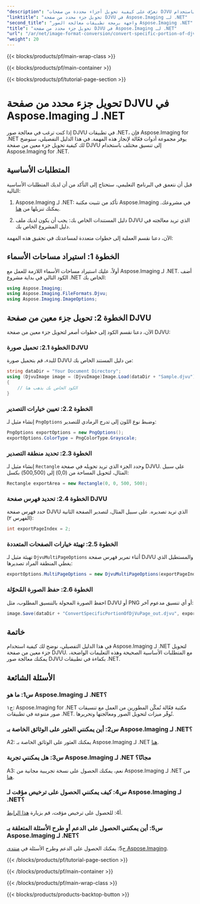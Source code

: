 ```yaml
---
"description": "تعرّف على كيفية تحويل أجزاء محددة من صفحات DJVU باستخدام Aspose.Imaging لـ .NET. اتبع دليلنا خطوة بخطوة."
"linktitle": "تحويل جزء محدد من صفحة DJVU في Aspose.Imaging لـ .NET"
"second_title": "واجهة برمجة تطبيقات معالجة الصور Aspose.Imaging .NET"
"title": "تحويل جزء محدد من صفحة DJVU في Aspose.Imaging لـ .NET"
"url": "/ar/net/image-format-conversion/convert-specific-portion-of-djvu-page/"
"weight": 20
---
```


{{< blocks/products/pf/main-wrap-class >}}

{{< blocks/products/pf/main-container >}}

{{< blocks/products/pf/tutorial-page-section >}}

# تحويل جزء محدد من صفحة DJVU في Aspose.Imaging لـ .NET

إذا كنت ترغب في معالجة صور DJVU في تطبيقات .NET، فإن Aspose.Imaging for .NET يوفر مجموعة أدوات فعّالة لإنجاز هذه المهمة. في هذا الدليل التفصيلي، سنوضح لك كيفية تحويل جزء معين من صفحة DJVU إلى تنسيق مختلف باستخدام Aspose.Imaging for .NET.

## المتطلبات الأساسية

قبل أن نتعمق في البرنامج التعليمي، ستحتاج إلى التأكد من أن لديك المتطلبات الأساسية التالية:

1. Aspose.Imaging لـ .NET: تأكد من تثبيت مكتبة Aspose.Imaging في مشروعك. يمكنك تنزيلها من [هنا](https://releases.aspose.com/imaging/net/).

2. دليل المستندات الخاص بك: يجب أن يكون لديك ملف DJVU الذي تريد معالجته في دليل المشروع الخاص بك.

الآن، دعنا نقسم العملية إلى خطوات متعددة لمساعدتك في تحقيق هذه المهمة:

## الخطوة 1: استيراد مساحات الأسماء

أولاً، عليك استيراد مساحات الأسماء اللازمة للعمل مع Aspose.Imaging لـ .NET. أضف الكود التالي في بداية مشروع .NET الخاص بك:

```csharp
using Aspose.Imaging;
using Aspose.Imaging.FileFormats.Djvu;
using Aspose.Imaging.ImageOptions;
```

## الخطوة 2: تحويل جزء معين من صفحة DJVU

الآن، دعنا نقسم الكود إلى خطوات أصغر لتحويل جزء معين من صفحة DJVU:

### الخطوة 2.1: تحميل صورة DJVU

للبدء، قم بتحميل صورة DJVU من دليل المستند الخاص بك:

```csharp
string dataDir = "Your Document Directory";
using (DjvuImage image = (DjvuImage)Image.Load(dataDir + "Sample.djvu"))
{
    // الكود الخاص بك يذهب هنا
}
```

### الخطوة 2.2: تعيين خيارات التصدير

إنشاء مثيل لـ `PngOptions` وضبط نوع اللون إلى تدرج الرمادي للتصدير:

```csharp
PngOptions exportOptions = new PngOptions();
exportOptions.ColorType = PngColorType.Grayscale;
```

### الخطوة 2.3: تحديد منطقة التصدير

إنشاء مثيل لـ `Rectangle` وحدد الجزء الذي تريد تحويله في صفحة DJVU. على سبيل المثال، لتحويل المساحة من (0,0) إلى (500,500) بكسل:

```csharp
Rectangle exportArea = new Rectangle(0, 0, 500, 500);
```

### الخطوة 2.4: تحديد فهرس صفحة DJVU

حدد فهرس صفحة DJVU الذي تريد تصديره. على سبيل المثال، لتصدير الصفحة الثانية (الفهرس ٢):

```csharp
int exportPageIndex = 2;
```

### الخطوة 2.5: تهيئة خيارات الصفحات المتعددة

تهيئة مثيل لـ `DjvuMultiPageOptions` أثناء تمرير فهرس صفحة DJVU والمستطيل الذي يغطي المنطقة المراد تصديرها:

```csharp
exportOptions.MultiPageOptions = new DjvuMultiPageOptions(exportPageIndex, exportArea);
```

### الخطوة 2.6: حفظ الصورة المُحوّلة

احفظ الصورة المحولة بالتنسيق المطلوب، مثل DJVU أو PNG أو أي تنسيق مدعوم آخر:

```csharp
image.Save(dataDir + "ConvertSpecificPortionOfDjVuPage_out.djvu", exportOptions);
```

## خاتمة

في هذا الدليل التفصيلي، نوضح لك كيفية استخدام Aspose.Imaging لـ .NET لتحويل جزء معين من صفحة DJVU. مع المتطلبات الأساسية الصحيحة وهذه التعليمات الواضحة، يمكنك معالجة صور DJVU بكفاءة في تطبيقات .NET.

## الأسئلة الشائعة

### س1: ما هو Aspose.Imaging لـ .NET؟

ج١: Aspose.Imaging for .NET مكتبة فعّالة تُمكّن المطورين من العمل مع تنسيقات صور متنوعة في تطبيقات .NET. تُوفّر ميزات لتحويل الصور ومعالجتها وتحريرها.

### س2: أين يمكنني العثور على الوثائق الخاصة بـ Aspose.Imaging لـ .NET؟

A2: يمكنك العثور على الوثائق الخاصة بـ Aspose.Imaging لـ .NET [هنا](https://reference.aspose.com/imaging/net/).

### س3: هل يمكنني تجربة Aspose.Imaging لـ .NET مجانًا؟

A3: نعم، يمكنك الحصول على نسخة تجريبية مجانية من Aspose.Imaging لـ .NET من [هنا](https://releases.aspose.com/).

### س4: كيف يمكنني الحصول على ترخيص مؤقت لـ Aspose.Imaging لـ .NET؟

أ4: للحصول على ترخيص مؤقت، قم بزيارة [هذا الرابط](https://purchase.aspose.com/temporary-license/).

### س5: أين يمكنني الحصول على الدعم أو طرح الأسئلة المتعلقة بـ Aspose.Imaging لـ .NET؟

ج5: يمكنك الحصول على الدعم وطرح الأسئلة في [منتدى Aspose.Imaging](https://forum.aspose.com/).

{{< /blocks/products/pf/tutorial-page-section >}}

{{< /blocks/products/pf/main-container >}}

{{< /blocks/products/pf/main-wrap-class >}}

{{< blocks/products/products-backtop-button >}}